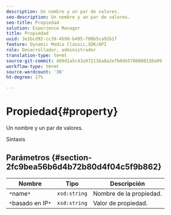 ```yaml
---
description: Un nombre y un par de valores.
seo-description: Un nombre y un par de valores.
seo-title: Propiedad
solution: Experience Manager
title: Propiedad
uuid: 3e1bcd92-cc39-4590-b495-f80b5ca92b1f
feature: Dynamic Media Classic,SDK/API
role: Desarrollador, administrador
translation-type: tm+mt
source-git-commit: 469d1a5c43a972116a8a2efb0de5708800130a99
workflow-type: tm+mt
source-wordcount: '36'
ht-degree: 27%

---
```



# Propiedad{#property}

Un nombre y un par de valores.

Sintaxis

## Parámetros {#section-2fc9bea56b6d4b72b80d4f04c5f9b862}

| Nombre | Tipo | Descripción |
|---|---|---|
| `*`name`*` | `xsd:string` | Nombre de la propiedad. |
| `*`basado en IP`*` | `xsd:string` | Valor de propiedad. |

